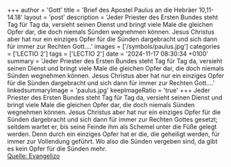 +++
author = 'Gott'
title = 'Brief des Apostel Paulus an die Hebräer 10,11-14.18'
layout = 'post'
description = 'Jeder Priester des Ersten Bundes steht Tag für Tag da, versieht seinen Dienst und bringt viele Male die gleichen Opfer dar, die doch niemals Sünden wegnehmen können. Jesus Christus aber hat nur ein einziges Opfer für die Sünden dargebracht und sich dann für immer zur Rechten Gott....'
images = ['/symbols/paulus.jpg']
categories = ['LECTIO 2']
tags = ['LECTIO 2']
date = '2024-11-17 08:30:34 +0100'
summary = 'Jeder Priester des Ersten Bundes steht Tag für Tag da, versieht seinen Dienst und bringt viele Male die gleichen Opfer dar, die doch niemals Sünden wegnehmen können. Jesus Christus aber hat nur ein einziges Opfer für die Sünden dargebracht und sich dann für immer zur Rechten Gott....'
linkedsummaryImage = 'paulus.jpg'
keepImageRatio = 'true'
+++
Jeder Priester des Ersten Bundes steht Tag für Tag da, versieht seinen Dienst und bringt viele Male die gleichen Opfer dar, die doch niemals Sünden wegnehmen können.
Jesus Christus aber hat nur ein einziges Opfer für die Sünden dargebracht und sich dann für immer zur Rechten Gottes gesetzt;
seitdem wartet er, bis seine Feinde ihm als Schemel unter die Füße gelegt werden.<!--more-->
Denn durch ein einziges Opfer hat er die, die geheiligt werden, für immer zur Vollendung geführt.
Wo also die Sünden vergeben sind, da gibt es kein Opfer für die Sünden mehr.<br> [Quelle: Evangelizo](https://evangeliumtagfuertag.org/DE/gospel)